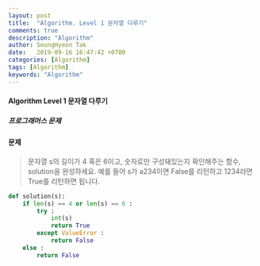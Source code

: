 ```yaml
---
layout: post
title:  "Algorithm. Level 1 문자열 다루기"
comments: true
description: "Algorithm"
author: SeungHyeon Tak
date:   2019-09-16 16:47:42 +0700
categories: [Algorithm]
tags: [Algorithm]
keywords: "Algorithm"
---
```

#### Algorithm Level 1 문자열 다루기
##### 프로그래머스 문제

#### 문제
> 문자열 s의 길이가 4 혹은 6이고, 숫자로만 구성돼있는지 확인해주는 함수, solution을 완성하세요. 
> 예를 들어 s가 a234이면 False를 리턴하고 1234라면 True를 리턴하면 됩니다.

```python
def solution(s):
    if len(s) == 4 or len(s) == 6 :
        try :
            int(s)
            return True
        except ValueError :
            return False
    else :
        return False
```
